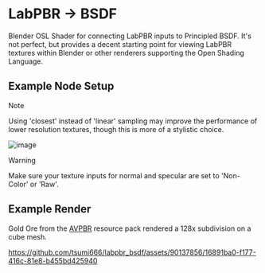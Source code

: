 # LabPBR -> BSDF
Blender OSL Shader for connecting LabPBR inputs to Principled BSDF. It's not perfect, but provides a decent starting point for viewing LabPBR textures within Blender or other renderers supporting the Open Shading Language.

## Example Node Setup
> [!NOTE]
> Using 'closest' instead of 'linear' sampling may improve the performance of lower resolution textures, though this is more of a stylistic choice.

![image](https://github.com/tsumi666/labpbr_bsdf/assets/90137856/3b177335-80e6-4669-965e-07d1cebfd07c)

> [!WARNING]
> Make sure your texture inputs for normal and specular are set to 'Non-Color' or 'Raw'.

## Example Render

Gold Ore from the [AVPBR](https://modrinth.com/resourcepack/avpbr-retextured) resource pack rendered a 128x subdivision on a cube mesh.

https://github.com/tsumi666/labpbr_bsdf/assets/90137856/16891ba0-f177-416c-81e8-b455bd425940

